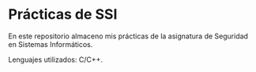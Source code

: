 # Prácticas de SSI

En este repositorio almaceno mis prácticas de la asignatura de Seguridad en Sistemas Informáticos.

Lenguajes utilizados: C/C++.
